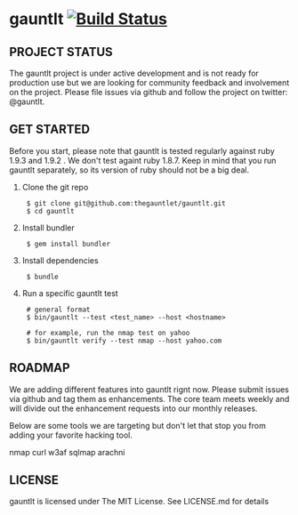 # gauntlt [![Build Status](https://secure.travis-ci.org/thegauntlet/gauntlt.png?branch=master)](http://travis-ci.org/thegauntlet/gauntlt)


## PROJECT STATUS

The gauntlt project is under active development and is not ready for production use but we are looking for community feedback and involvement on the project.  Please file issues via github and follow the project on twitter: @gauntlt.


## GET STARTED

Before you start, please note that gauntlt is tested regularly against ruby 1.9.3 and 1.9.2 . We don't test againt ruby 1.8.7. Keep in mind that you run gauntlt separately, so its version of ruby should not be a big deal.

1. Clone the git repo

        $ git clone git@github.com:thegauntlet/gauntlt.git
        $ cd gauntlt


2. Install bundler
        
        $ gem install bundler


3. Install dependencies

        $ bundle


4. Run a specific gauntlt test
        
        # general format
        $ bin/gauntlt --test <test_name> --host <hostname>
         
        # for example, run the nmap test on yahoo
        $ bin/gauntlt verify --test nmap --host yahoo.com


## ROADMAP

We are adding different features into gauntlt rignt now.  Please submit issues via github and tag them as enhancements.  The core team meets weekly and will divide out the enhancement requests into our monthly releases.

Below are some tools we are targeting but don't let that stop you from adding your favorite hacking tool.

nmap
curl
w3af
sqlmap
arachni


## LICENSE

gauntlt is licensed under The MIT License.  See LICENSE.md for details